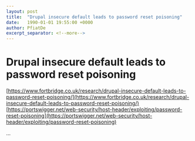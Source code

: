 ```yaml
---
layout: post
title:  "Drupal insecure default leads to password reset poisoning"
date:   1990-01-01 19:55:00 +0000
author: PfiatDe
excerpt_separator: <!--more-->
---
```


# Drupal insecure default leads to password reset poisoning
[https://www.fortbridge.co.uk/research/drupal-insecure-default-leads-to-password-reset-poisoning/](https://www.fortbridge.co.uk/research/drupal-insecure-default-leads-to-password-reset-poisoning/)
[https://portswigger.net/web-security/host-header/exploiting/password-reset-poisoning](https://portswigger.net/web-security/host-header/exploiting/password-reset-poisoning)

...
<!--more-->
